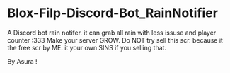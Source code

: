 # Blox-Filp-Discord-Bot_RainNotifier

A Discord bot rain notifer. it can grab all rain with less issuse and player counter :333
Make your server GROW. Do NOT try sell this scr. because it the free scr by ME. it your own SINS if you selling that.






By Asura !
